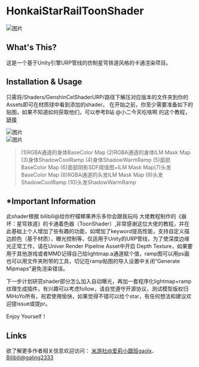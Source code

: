 # HonkaiStarRailToonShader
  
![图片](https://github.com/Gaolingx/HonkaiStarRailToonShader/raw/main/Final.png)
## What's This?
这是一个基于Unity引擎URP管线的仿制星穹铁道风格的卡通渲染项目。

## Installation & Usage
只需将/Shaders/GenshinCelShaderURP/路径下解压对应版本的文件夹到你的Assets即可在材质球中看到添加的shader。
在开始之前，你至少需要准备如下的贴图，如果不知道如何获取他们，可以参考B站 @小二今天吃啥啊 的这个教程，[链接](https://www.bilibili.com/video/BV1t34y1H7jt/)
  
![图片](https://github.com/Gaolingx/HonkaiStarRailToonShader/raw/main/PicturesMapUsed.png)  
![图片](https://github.com/Gaolingx/GenshinCelShaderURP/raw/main/Pictures/v2-940ac11643928df7ad332a6f89369873_r.jpg)  
> (1)RGBA通道的身体BaseColor Map (2)RGBA通道的身体ILM Mask Map (3)身体ShadowCoolRamp  (4)身体ShadowWarmRamp (5)面部BaseColor Map (6)面部阴影SDF阈值图+ILM Mask Map(7)头发BaseColor Map (8)RGBA通道的头发ILM Mask Map (9)头发ShadowCoolRamp (10)头发ShadowWarmRamp

## *Important Information
此shader根据 bilibili@给你柠檬椰果养乐多你会跟我玩吗 大佬教程制作的《崩坏：星穹铁道》的卡通着色器（ToonShader）,非常感谢这位大佬的教程，并在此基础上个人增加了些有趣的功能，如增加了keyword提高性能，支持自定义描边颜色（基于材质），曝光控制等，仅适用于Unity的URP管线，为了使深度边缘光正常工作，请在Univer Render Pipeline Asset中开启 Depth Texture，如果要用于其他游戏或者MMD记得自己给lightmap.a通道赋个值，ramp图可以用ps画也可以用文件夹附带的工具，切记在ramp贴图的导入设置中关闭“Generate Mipmaps"避免渲染错误。  
  
下一步计划研究shader部分怎么加入自动曝光，再加一套程序化lightmap+ramp纹理生成插件，有兴趣可以考虑follow，请自觉遵守开源协议，测试模型版权归MiHoYo所有，祝君使用愉快，如果觉得不错可以给个star，有任何想法和建议欢迎提issue或提pr。
  
Enjoy Yourself！

## Links
欲了解更多作者相关信息欢迎访问：
[米游社@爱莉小跟班gaolx](https://www.miyoushe.com/dby/accountCenter/postList?id=277273444)、[Bilibili@galing2333](https://space.bilibili.com/457123942?spm_id_from=..0.0)